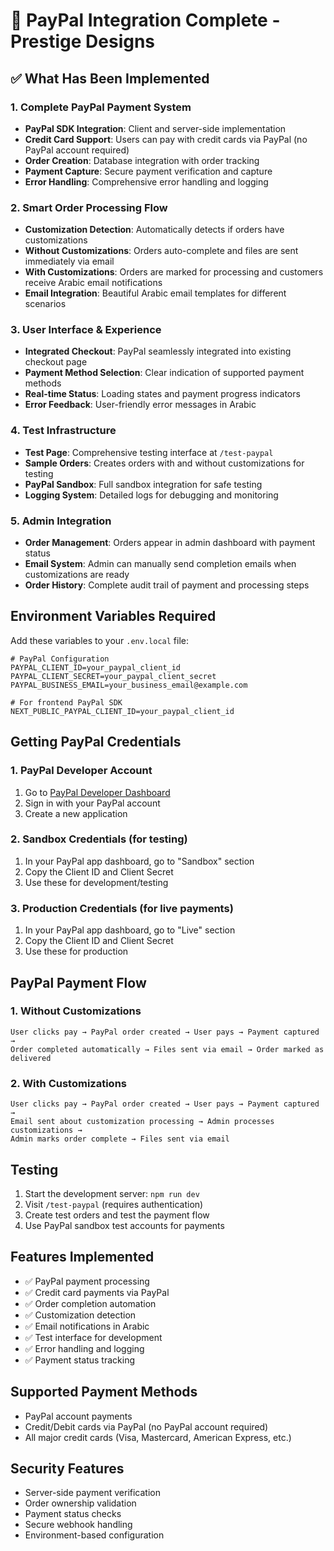 # 🎯 PayPal Integration Complete - Prestige Designs

## ✅ What Has Been Implemented

### 1. Complete PayPal Payment System

- **PayPal SDK Integration**: Client and server-side implementation
- **Credit Card Support**: Users can pay with credit cards via PayPal (no PayPal account required)
- **Order Creation**: Database integration with order tracking
- **Payment Capture**: Secure payment verification and capture
- **Error Handling**: Comprehensive error handling and logging

### 2. Smart Order Processing Flow

- **Customization Detection**: Automatically detects if orders have customizations
- **Without Customizations**: Orders auto-complete and files are sent immediately via email
- **With Customizations**: Orders are marked for processing and customers receive Arabic email notifications
- **Email Integration**: Beautiful Arabic email templates for different scenarios

### 3. User Interface & Experience

- **Integrated Checkout**: PayPal seamlessly integrated into existing checkout page
- **Payment Method Selection**: Clear indication of supported payment methods
- **Real-time Status**: Loading states and payment progress indicators
- **Error Feedback**: User-friendly error messages in Arabic

### 4. Test Infrastructure

- **Test Page**: Comprehensive testing interface at `/test-paypal`
- **Sample Orders**: Creates orders with and without customizations for testing
- **PayPal Sandbox**: Full sandbox integration for safe testing
- **Logging System**: Detailed logs for debugging and monitoring

### 5. Admin Integration

- **Order Management**: Orders appear in admin dashboard with payment status
- **Email System**: Admin can manually send completion emails when customizations are ready
- **Order History**: Complete audit trail of payment and processing steps

## Environment Variables Required

Add these variables to your `.env.local` file:

```env
# PayPal Configuration
PAYPAL_CLIENT_ID=your_paypal_client_id
PAYPAL_CLIENT_SECRET=your_paypal_client_secret
PAYPAL_BUSINESS_EMAIL=your_business_email@example.com

# For frontend PayPal SDK
NEXT_PUBLIC_PAYPAL_CLIENT_ID=your_paypal_client_id
```

## Getting PayPal Credentials

### 1. PayPal Developer Account

1. Go to [PayPal Developer Dashboard](https://developer.paypal.com/)
2. Sign in with your PayPal account
3. Create a new application

### 2. Sandbox Credentials (for testing)

1. In your PayPal app dashboard, go to "Sandbox" section
2. Copy the Client ID and Client Secret
3. Use these for development/testing

### 3. Production Credentials (for live payments)

1. In your PayPal app dashboard, go to "Live" section
2. Copy the Client ID and Client Secret
3. Use these for production

## PayPal Payment Flow

### 1. Without Customizations

```
User clicks pay → PayPal order created → User pays → Payment captured →
Order completed automatically → Files sent via email → Order marked as delivered
```

### 2. With Customizations

```
User clicks pay → PayPal order created → User pays → Payment captured →
Email sent about customization processing → Admin processes customizations →
Admin marks order complete → Files sent via email
```

## Testing

1. Start the development server: `npm run dev`
2. Visit `/test-paypal` (requires authentication)
3. Create test orders and test the payment flow
4. Use PayPal sandbox test accounts for payments

## Features Implemented

- ✅ PayPal payment processing
- ✅ Credit card payments via PayPal
- ✅ Order completion automation
- ✅ Customization detection
- ✅ Email notifications in Arabic
- ✅ Test interface for development
- ✅ Error handling and logging
- ✅ Payment status tracking

## Supported Payment Methods

- PayPal account payments
- Credit/Debit cards via PayPal (no PayPal account required)
- All major credit cards (Visa, Mastercard, American Express, etc.)

## Security Features

- Server-side payment verification
- Order ownership validation
- Payment status checks
- Secure webhook handling
- Environment-based configuration
